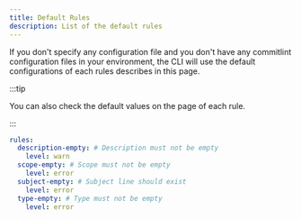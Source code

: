 ```yaml
---
title: Default Rules
description: List of the default rules
---
```


If you don't specify any configuration file and you don't have any commitlint configuration files in your environment, the CLI will use the default configurations of each rules describes in this page.

:::tip

You can also check the default values on the page of each rule.

:::

```yaml
rules:
  description-empty: # Description must not be empty
    level: warn
  scope-empty: # Scope must not be empty
    level: error
  subject-empty: # Subject line should exist
    level: error
  type-empty: # Type must not be empty
    level: error
```
